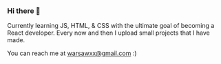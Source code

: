 ### Hi there 👋

Currently learning JS, HTML, & CSS with the ultimate goal of becoming a React developer. Every now and then I upload small projects that I have made.

You can reach me at warsawxx@gmail.com :)
